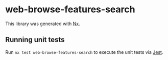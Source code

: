 # web-browse-features-search

This library was generated with [Nx](https://nx.dev).

## Running unit tests

Run `nx test web-browse-features-search` to execute the unit tests via [Jest](https://jestjs.io).
